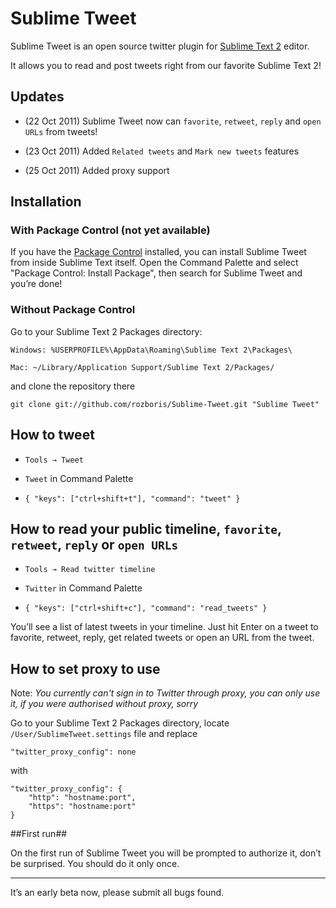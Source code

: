 # Sublime Tweet #

Sublime Tweet is an open source twitter plugin for [Sublime Text 2][sublime] editor. 

It allows you to read and post tweets right from our favorite Sublime Text 2!

## Updates ##

* (22 Oct 2011) Sublime Tweet now can `favorite`, `retweet`, `reply` and `open URLs` from tweets!

* (23 Oct 2011) Added `Related tweets` and `Mark new tweets` features

* (25 Oct 2011) Added proxy support

## Installation ##

### With Package Control (not yet available) ###

If you have the [Package Control][package_control] installed, you can install Sublime Tweet from inside Sublime Text itself. Open the Command Palette and select "Package Control: Install Package", then search for Sublime Tweet and you’re done!

### Without Package Control ###

Go to your Sublime Text 2 Packages directory:

	Windows: %USERPROFILE%\AppData\Roaming\Sublime Text 2\Packages\

	Mac: ~/Library/Application Support/Sublime Text 2/Packages/	

and clone the repository there
	
	git clone git://github.com/rozboris/Sublime-Tweet.git "Sublime Tweet"


## How to tweet ##

* `Tools → Tweet`

* `Tweet` in Command Palette

* `{ "keys": ["ctrl+shift+t"], "command": "tweet" }`

## How to read your public timeline, `favorite`, `retweet`, `reply` or `open URLs` ##

* `Tools → Read twitter timeline`

* `Twitter` in Command Palette

* `{ "keys": ["ctrl+shift+c"], "command": "read_tweets" }`

You’ll see a list of latest tweets in your timeline. Just hit Enter on a tweet to favorite, retweet, reply, get related tweets or open an URL from the tweet.

## How to set proxy to use ##

Note: *You currently can't sign in to Twitter through proxy, you can only use it, if you were authorised without proxy, sorry*

Go to your Sublime Text 2 Packages directory, locate `/User/SublimeTweet.settings` file and replace

    "twitter_proxy_config": none

with

	"twitter_proxy_config": {
	    "http": "hostname:port", 
	    "https": "hostname:port"
	}


##First run##

On the first run of Sublime Tweet you will be prompted to authorize it, don’t be surprised. You should do it only once.

---------

It’s an early beta now, please submit all bugs found.

[sublime]: http://www.sublimetext.com/2
[package_control]: http://wbond.net/sublime_packages/package_control